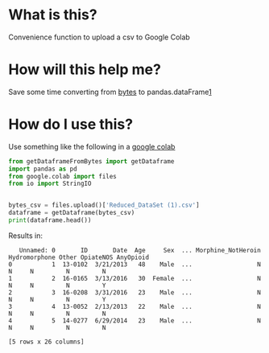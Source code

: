 # What is this?
Convenience function to upload a csv to Google Colab

# How will this help me?
Save some time converting from [bytes][0] to pandas.dataFrame[1]

# How do I use this?
Use something like the following in a [google colab](https://colab.research.google.com/)
```python
from getDataframeFromBytes import getDataframe
import pandas as pd
from google.colab import files
from io import StringIO


bytes_csv = files.upload()['Reduced_DataSet (1).csv']
dataframe = getDataframe(bytes_csv)
print(dataframe.head())
```
Results in:
```
   Unnamed: 0       ID       Date  Age     Sex  ... Morphine_NotHeroin Hydromorphone Other OpiateNOS AnyOpioid
0           1  13-0102  3/21/2013   48    Male  ...                  N             N     N         N         N
1           2  16-0165  3/13/2016   30  Female  ...                  N             N     N         N         Y
2           3  16-0208  3/31/2016   23    Male  ...                  N             N     N         N         Y
3           4  13-0052  2/13/2013   22    Male  ...                  N             N     N         N         N
4           5  14-0277  6/29/2014   23    Male  ...                  N             N     N         N         N

[5 rows x 26 columns]
```

[0]: https://docs.python.org/3/library/stdtypes.html#bytes-objects
[1]: https://pandas.pydata.org/pandas-docs/stable/generated/pandas.DataFrame.html
